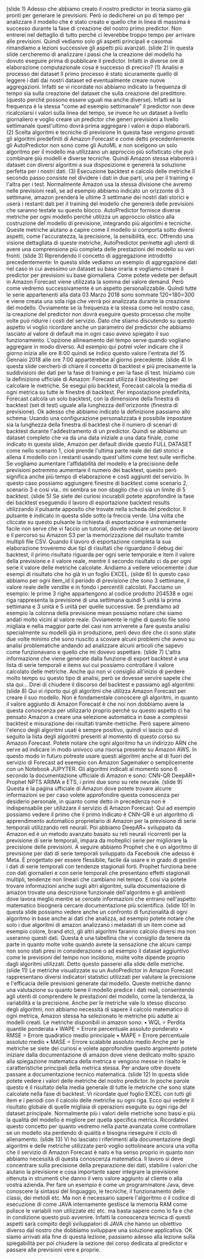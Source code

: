 (slide 1)
Adesso che abbiamo creato il nostro predictor in teoria siamo già pronti per generare le previsioni. Però io dedicherei un po di tempo per analizzare il modello che è stato creato e quello che in linea di massima è successo durante la fase di creazione del nostro primo predictor.
Non entrerei nel dettaglio di tutto perché ci leverebbe troppo tempo per arrivare alle previsioni. Quindi vediamo solo gli aspetti principali e casomai rimandiamo a lezioni successive gli aspetti più avanzati.
(slide 2)
In questa slide cercheremo di analizzare i passi che la creazione del modello ha dovuto eseguire prima di pubblicare il predictor. Infatti in diverse ore di elaborazione computazionale cosa è successo di preciso?
(1) Analisi e processo dei dataset
Il primo processo è stato sicuramente quello di leggere i dati dai nostri dataset ed eventualmente creare nuove aggregazioni. Infatti se vi ricordate noi abbiamo indicato la frequenza di tempo sia sulla creazione del dataset che sulla creazione del predittore. (questo perché possono essere uguali ma anche diverse).
Infatti se la frequenza è la stessa "come ad esempio settimanale" il predictor non deve ricalcolarsi i valori sulla linea del tempo, se invece ho un dataset a livello giornaliero e voglio creare un predictor che generi previsioni a livello settimanale quest'ultimo dovrà prima aggregare i valori e dopo elaborarli.
(2) Scelta algoritmi e tecniche di previsione
In questa fase vengono provati gli algoritmi predefiniti di Amazon Forecast e come detto precedentemente gli AutoPredictor non sono come gli AutoML e non scelgono un solo algoritmo per il modello ma utilizzano un approccio più sofisticato che può combinare più modelli e diverse tecniche. Quindi Amazon stessa elaborerà i dataset con diversi algoritmi a sua disposizione e genererà la soluzione perfetta per i nostri dati.
(3) Esecuzione backtest e calcolo delle metriche
Il secondo passo consiste nel dividere i dati in due parti, una per il training e l'altra per i test. Normalmente Amazon usa la stessa divisione che avremo nelle previsioni reali, se ad esempio abbiamo indicato un orizzonte di 3 settimane, amazon prenderà le ultime 3 settimane dei nostri dati storici e userà i restanti dati per il training del modello che genererà delle previsioni che saranno testate su questo blocco.
AutoPredictor fornisce diverse metriche per ogni modello perché utilizza un approccio olistico alla costruzione del modello di previsione, integrando più algoritmi e tecniche.
Queste metriche aiutano a capire come il modello si comporta sotto diversi aspetti, come l'accuratezza, la precisione, la sensibilità, ecc. Offrendo una visione dettagliata di queste metriche, AutoPredictor permette agli utenti di avere una comprensione più completa delle prestazioni del modello su vari fronti.
(slide 3)
Riprendendo il concetto di aggregazione introdotto precedentemente:
In questa slide vediamo un esempio di aggregazione dati nel caso in cui avessimo un dataset su base oraria e vogliamo creare il predictor per previsioni su base giornaliera. Come potete vedete per default in Amazon Forecast viene utilizzata la somma del valore demand.
Però come vedremo successivamente è un aspetto personalizzabile.
Quindi tutte le serie appartenenti alla data 03 Marzo 2018 sono sommate 120+180=300 e viene creata una sola riga che verrà poi analizzata durante la creazione del modello.
Ovviamente se la frequenza è la stessa come nel nostro caso, la creazione del predictor non dovrà eseguire questo processo che molte volte può ridurre i costi del servizio.
Dato che stiamo discutendo su questo aspetto vi voglio ricordare anche un parametro del predictor che abbiamo lasciato al valore di default ma in ogni caso avevo spiegato il suo funzionamento.
L'opzione allineamento del tempo serve quando vogliano aggregare in modo diverso. Ad esempio qui potrei voler indicare che il giorno inizia alle ore 8:00 quindi se indico questo valore l'entrata del 15 Gennaio 2018 alle ore 7:00 apparterebbe al giorno precedente.
(slide 4)
In questa slide cercherò di chiare il concetto di backtest e più precisamente la suddivisioni dei dati per la fase di training e per la fase di test. Iniziamo con la definizione ufficiale di Amazon:
Forecast utilizza il backtesting per calcolare le metriche. Se esegui più backtest, Forecast calcola la media di ogni metrica su tutte le finestre di backtest. Per impostazione predefinita, Forecast calcola un solo backtest, con la dimensione della finestra di backtest (set di test) uguale alla lunghezza dell'orizzonte (finestra di previsione).
Ok adesso che abbiamo indicato la definizione passiamo allo schema:
Usando una configurazione personalizzata è possibile impostare sia la lunghezza della finestra di backtest che il numero di scenari di backtest durante l'addestramento di un predictor.
Quindi se abbiamo un dataset completo che va da una data iniziale a una data finale, come indicato in questa slide, Amazon per default divide questo FULL DATASET come nello scenario 1, cioè prende l'ultima parte reale dei dati storici e allena il modello con i restanti usando quest'ultimi come test sulle verifiche. 
Se vogliamo aumentare l'affidabilità del modello e la precisione delle previsioni potremmo aumentare il numero dei backtest, questo però significa anche più tempo di elaborazione e costi aggiunti del servizio.
In questo caso possiamo aggiungere finestre di backtest come scenario 2, scenario 3 e cosi via.. mi sembra se non sbaglio che ci sia un limite di 5 backtest.
(slide 5)
Se siete dei curiosi incurabili potete approfondire la fase dei backtest eseguendo il lavoro di esportazione backtest results utilizzando il pulsante apposito che trovate nella scheda del predictor. Il pulsante è indicato in questa slide sotto la freccia verde. Una volta che cliccate su questo pulsante la richiesta di esportazione è estremamente facile non serve che vi faccio un tutorial, dovete indicare un nome del lavoro e il percorso su Amazon S3 per la memorizzazione del risultato tramite multipli file CSV.
Quando il lavoro di esportazione completa la sua elaborazione troveremo due tipi di risultati che riguardano il debug dei backtest, il primo risultato riguarda per ogni serie temporale e item il valore della previsione e il valore reale, mentre il secondo risultato ci da per ogni serie il valore delle metriche calcolate.
Andiamo a vedere velocemente i due esempi di risultato che ho già in un foglio EXCEL.
(slide 6)
In questo caso abbiamo per ogni item_id il periodo di previsione che sono 3 settimane, il valore reale delle vendite e in fondo i percentili calcolati. Facciamo un esempio: le prime 3 righe appartengono al codice prodotto 204538 e ogni riga rappresenta la previsione di una settimana quindi 5 unità la prima settimana e 3 unità e 5 unità per quelle successive. Se prendiamo ad esempio la colonna della previsione mean possiamo notare che siamo andati molto vicini al valore reale.
Ovviamente le righe di questo file sono migliaia e nella maggior parte dei casi non arriverete a fare questa analisi specialmente su modelli già in produzione, però devo dire che ci sono state due volte minimo che sono riuscito a scovare alcuni problemi che avevo su analisi problematiche andando ad analizzare alcuni articoli che sapevo come funzionavano e quello che mi dovevo aspettare.
(slide 7)
L'altra informazione che viene generate dalla funzione di export backtest è una lista di serie temporali e items sui cui possiamo controllare il valore calcolato delle metriche. Anche qui non vi consiglio all'inizio di perdere molto tempo su questo tipo di analisi, però se dovesse servire sapete che sta qui...
Direi di chiudere il discorso del backtest e passiamo agli algoritmi:
(slide 8)
Qui vi riporto qui gli algoritmi che utilizza Amazon Forecast per creare il suo modello. Non è fondamentale conoscere gli algoritmi, in quanto il valore aggiunto di Amazon Forecast è che noi non dobbiamo avere la questa conoscenza per utilizzarlo proprio perché su questo aspetto ci ha pensato Amazon a creare una selezione automatica in base a complessi backtest e misurazione dei risultati tramite metriche.
Però sapere almeno l'elenco degli algoritmi usati è sempre positivo, quindi vi lascio qui di seguito la lista degli algoritmi presenti al momento di questo corso su Amazon Forecast.
Potete notare che ogni algoritmo ha un indirizzo ARN che serve ad indicare in modo univoco una risorsa presente su Amazon AWS. In questo modo in futuro potreste usare questi algoritmi anche al di fuori del servizio di Forecast ad esempio con Amazon Sagemaker o semplicemente con un Notebook JUPYTER.
Gli algoritmi indicati al momento sono 6 secondo la documentazione ufficiale di Amazon e sono:
CNN-QR DeepAR+ Prophet NPTS ARIMA e ETS, i primi due sono su rete neurale.
(slide 9)
Questa è la pagina ufficiale di Amazon dove potete trovare alcune informazioni se per caso volete approfondire questa conoscenza per desiderio personale, in quanto come detto in precedenza non è indispensabile per utilizzare il servizio di Amazon Forecast.
Qui ad esempio possiamo vedere il primo che il primo indicato è CNN-QR è un algoritmo di apprendimento automatico proprietario di Amazon per la previsione di serie temporali utilizzando reti neurali.
Poi abbiamo DeepAR+ sviluppato da Amazon ed è un metodo avanzato basato su reti neurali ricorrenti per la previsione di serie temporali, impara da molteplici serie per migliorare la precisione delle previsioni.
A seguire abbiamo Prophet che è un algoritmo di previsione per dati di serie temporali sviluppato da Facebook che adesso è Meta. È progettato per essere flessibile, facile da usare e in grado di gestire i dati di serie temporali con tendenze stagionali forti. Prophet funziona bene con dati giornalieri e con serie temporali che presentano effetti stagionali multipli, tendenze non lineari che cambiano nel tempo.
E cosi via potete trovare informazioni anche sugli altri algoritmi, sulla documentazione di amazon trovate una descrizione funzionale dell'algoritmo e gli ambienti dove lavora meglio mentre se cercate informazioni che entrano nell'aspetto matematico bisognerà cercare documentazione più scientifica.
(slide 10)
In questa slide possiamo vedere anche un confronto di funzionalità di ogni algoritmo in base anche ai dati che analizza, ad esempio potete notare che solo i due algoritmi di amazon analizzano i metadati di un item come ad esempio colore, brand etc), gli altri algoritmi faranno calcolo diversi ma non useranno questi dati.
Questa è una tabellina che vi consiglio da tenere da parte in quanto molte volte quando avrete la sensazione che alcuni campi non sono stati presi in considerazione o ad esempio il dataset aggiuntivo come le previsioni del tempo non incidono, molte volte dipende proprio dagli algoritmi utilizzati.
Detto questo passerei alla slide delle metriche.
(slide 11)
Le metriche visualizzate su un AutoPredictor in Amazon Forecast rappresentano diversi indicatori statistici utilizzati per valutare la precisione e l'efficacia delle previsioni generate dal modello.
Queste metriche danno una valutazione su quanto bene il modello predice i dati reali, consentendo agli utenti di comprendere le prestazioni del modello, come la tendenza, la variabilità e la precisione.
Anche per le metriche vale lo stesso discorso degli algoritmi, non abbiamo necessità di sapere il calcolo matematico di ogni metrica, Amazon stessa ha selezionato le metriche più adatte ai modelli creati.
Le metriche disponibili in amazon sono:
    • WQL = Perdita quantile ponderata
    • WAPE = Errore percentuale assoluto ponderato
    • RMSE = Errore quadratico medio principale
    • MAPE = Errore percentuale assoluto medio
    • MASE = Errore scalabile assoluto medio
Anche per le metriche se siete dei curiosi e volete approfondire questo argomento potete iniziare dalla documentazione di amazon dove viene dedicato molto spazio alla spiegazione matematica della metrica e vengono messe in risalto le caratteristiche principali della metrica stessa. 
Per andare oltre dovete passare a documentazione tecnico matematica.
(slide 12)
In questa slide potete vedere i valori delle metriche del nostro predictor. In poche parole questo è il risultato della media generale di tutte le metriche che sono state calcolate nella fase di backtest.
Vi ricordate quel foglio EXCEL con tutti gli item e i periodi con il calcolo delle metriche su ogni riga. Ecco qui vedete il risultato globale di quelle migliaia di operazioni eseguite su ogni riga del dataset principale.
Normalmente più i valori delle metriche sono bassi e più la qualità del modello è migliore per quella specifica metrica. Ricordatevi questo concetto per quanto vedremo nella parte avanzata come controllare se un modello sta perdendo di qualità e bisogna rieseguire il ciclo di allenamento.
(slide 13)
Vi ho lasciato i riferimenti alla documentazione degli algoritmi e delle metriche utilizzate però voglio sottolineare ancora una volta che il servizio di Amazon Forecast è nato e ha senso proprio in quanto non abbiamo necessità di questa conoscenza matematica. Il lavoro si deve concentrare sulla precisione della preparazione dei dati, stabilire i valori che aiutano la previsione e cosa importante saper integrare la previsione ottenuta in strumenti che danno il vero valore aggiunto al cliente o alla vostra azienda.
Per fare un esempio è come un programmatore Java, deve conoscere la sintassi del linguaggio, le tecniche, il funzionamento delle classi, dei metodi etc. Ma non è necessario sapere l'algoritmo o il codice di esecuzione di come JAVA internamente gestisce la memoria RAM come pulisce le variabili non utilizzate etc etc. ma basta sapere como lo fa e che in condizione questo può avvenire.
Infatti la conoscenza tecnica di questi aspetti sarà compito degli sviluppatori di JAVA che hanno un obiettivo diverso dal nostro che dobbiamo sviluppare una soluzione applicativa.
OK siamo arrivati alla fine di questa lezione, passiamo adesso alla lezione sulla spiegabilità per poi chiudere la sezione del corso dedicata al predictor e passare alle previsioni vere e proprie.
